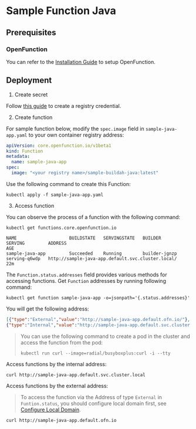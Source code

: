 # Sample Function Java

## Prerequisites

### OpenFunction

You can refer to the [Installation Guide](https://openfunction.dev/docs/getting-started/installation/) to setup OpenFunction.

## Deployment

1. Create secret

Follow [this guide](https://openfunction.dev/docs/getting-started/quickstarts/prerequisites/#registry-credential) to create a registry credential.

2. Create function

For sample function below, modify the ``spec.image`` field in ``sample-java-app.yaml`` to your own container registry address:

  ```yaml
  apiVersion: core.openfunction.io/v1beta1
  kind: Function
  metadata:
    name: sample-java-app
  spec:
    image: "<your registry name>/sample-buildah-java:latest"
  ```

Use the following command to create this Function:

  ```shell
  kubectl apply -f sample-java-app.yaml
  ```

3. Access function

You can observe the process of a function with the following command:

  ```shell
  kubectl get functions.core.openfunction.io
   
  NAME                    BUILDSTATE   SERVINGSTATE   BUILDER         SERVING         ADDRESS                                                   AGE
  sample-java-app         Succeeded    Running        builder-jgnzp   serving-q6wdp   http://sample-java-app.default.svc.cluster.local/         22m
  ```

The `Function.status.addresses` field provides various methods for accessing functions.
Get `Function` addresses by running following command:

  ```shell
  kubectl get function sample-java-app -o=jsonpath='{.status.addresses}'
  ```

You will get the following address:
   
  ```json
  [{"type":"External","value":"http://sample-java-app.default.ofn.io/"},
  {"type":"Internal","value":"http://sample-java-app.default.svc.cluster.local/"}]
  ```

  > You can use the following command to create a pod in the cluster and access the function from the pod:
  >
  > ```shell
  > kubectl run curl --image=radial/busyboxplus:curl -i --tty
  > ```

Access functions by the internal address:

  ```shell
  curl http://sample-java-app.default.svc.cluster.local
   ```

Access functions by the external address:
  > To access the function via the Address of type `External` in `Funtion.status`, you should configure local domain first, see [Configure Local Domain](https://openfunction.dev/docs/operations/networking/local-domain/).

  ```shell
  curl http://sample-java-app.default.ofn.io
  ```
   